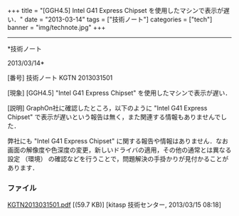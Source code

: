 ﻿+++
title = "[GGH4.5] Intel G41 Express Chipset を使用したマシンで表示が遅い．"
date = "2013-03-14"
tags = ["技術ノート"]
categories = ["tech"]
banner = "img/technote.jpg"
+++

-----------------------------------------------------------------------------------------------------------------------------

*技術ノート

2013/03/14*


[番号]
技術ノート KGTN 2013031501

[現象]
[GGH4.5] "Intel G41 Express Chipset" を使用したマシンで表示が遅い．

[説明]
GraphOn社に確認したところ，以下のように "Intel G41 Express Chipset"
で表示が遅いという報告は無く，また関連する情報もありませんでした．

弊社にも "Intel G41 Express Chipset"
に関する報告や情報はありません．なお画面の解像度や色深度の変更，新しいドライバの適用，その他の通常とは異なる設定
（環境）
の確認などを行うことで，問題解決の手掛かりが見付かることがあります．


### ファイル





[KGTN2013031501.pdf](http://techreport.kitasp.net/attachments/download/1282/KGTN2013031501.pdf)
 [(59.7 KB)] [kitasp 技術センター, 2013/03/15
08:18]
